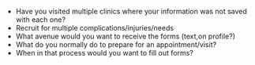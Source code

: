 - Have you visited multiple clinics where your information was not saved with each one?
- Recruit for multiple complications/injuries/needs
- What avenue would you want to receive the forms (text,on profile?)
- What do you normally do to prepare for an appointment/visit?
- When in that process would you want to fill out forms?
